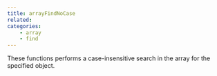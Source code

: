 ```yaml
---
title: arrayFindNoCase
related:
categories:
    - array
    - find
---
```


These functions performs a case-insensitive search in the array for the specified object.